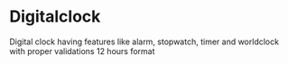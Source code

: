 # Digitalclock
Digital clock having features like alarm, stopwatch, timer and worldclock
with proper validations
12 hours format
